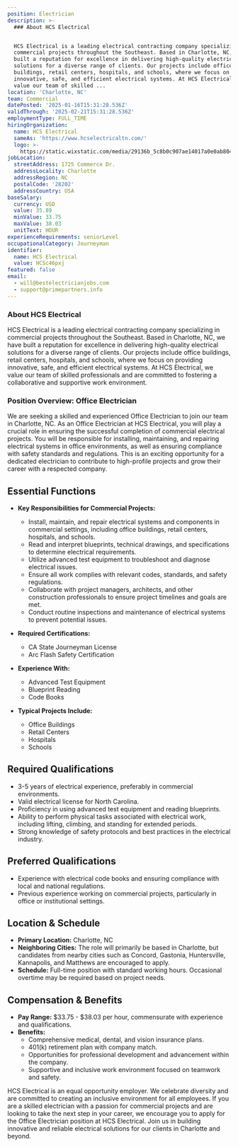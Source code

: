 ```yaml
---
position: Electrician
description: >-
  ### About HCS Electrical


  HCS Electrical is a leading electrical contracting company specializing in
  commercial projects throughout the Southeast. Based in Charlotte, NC, we have
  built a reputation for excellence in delivering high-quality electrical
  solutions for a diverse range of clients. Our projects include office
  buildings, retail centers, hospitals, and schools, where we focus on providing
  innovative, safe, and efficient electrical systems. At HCS Electrical, we
  value our team of skilled ...
location: 'Charlotte, NC'
team: Commercial
datePosted: '2025-01-16T15:31:28.536Z'
validThrough: '2025-02-21T15:31:28.536Z'
employmentType: FULL_TIME
hiringOrganization:
  name: HCS Electrical
  sameAs: 'https://www.hcselectricaltn.com/'
  logo: >-
    https://static.wixstatic.com/media/29136b_5c8b0c907ae14017a0e0ab8046606ac9~mv2.png/v1/crop/x_63,y_193,w_388,h_118/fill/w_398,h_120,al_c,lg_1,q_85,enc_avif,quality_auto/Android%20Playstore%20Logo.png
jobLocation:
  streetAddress: 1725 Commerce Dr.
  addressLocality: Charlotte
  addressRegion: NC
  postalCode: '28202'
  addressCountry: USA
baseSalary:
  currency: USD
  value: 35.89
  minValue: 33.75
  maxValue: 38.03
  unitText: HOUR
experienceRequirements: seniorLevel
occupationalCategory: Journeyman
identifier:
  name: HCS Electrical
  value: HCSc46pxj
featured: false
email:
  - will@bestelectricianjobs.com
  - support@primepartners.info
---
```




### About HCS Electrical

HCS Electrical is a leading electrical contracting company specializing in commercial projects throughout the Southeast. Based in Charlotte, NC, we have built a reputation for excellence in delivering high-quality electrical solutions for a diverse range of clients. Our projects include office buildings, retail centers, hospitals, and schools, where we focus on providing innovative, safe, and efficient electrical systems. At HCS Electrical, we value our team of skilled professionals and are committed to fostering a collaborative and supportive work environment.

### Position Overview: Office Electrician

We are seeking a skilled and experienced Office Electrician to join our team in Charlotte, NC. As an Office Electrician at HCS Electrical, you will play a crucial role in ensuring the successful completion of commercial electrical projects. You will be responsible for installing, maintaining, and repairing electrical systems in office environments, as well as ensuring compliance with safety standards and regulations. This is an exciting opportunity for a dedicated electrician to contribute to high-profile projects and grow their career with a respected company.

## Essential Functions

- **Key Responsibilities for Commercial Projects:**
  - Install, maintain, and repair electrical systems and components in commercial settings, including office buildings, retail centers, hospitals, and schools.
  - Read and interpret blueprints, technical drawings, and specifications to determine electrical requirements.
  - Utilize advanced test equipment to troubleshoot and diagnose electrical issues.
  - Ensure all work complies with relevant codes, standards, and safety regulations.
  - Collaborate with project managers, architects, and other construction professionals to ensure project timelines and goals are met.
  - Conduct routine inspections and maintenance of electrical systems to prevent potential issues.

- **Required Certifications:**
  - CA State Journeyman License
  - Arc Flash Safety Certification

- **Experience With:**
  - Advanced Test Equipment
  - Blueprint Reading
  - Code Books

- **Typical Projects Include:**
  - Office Buildings
  - Retail Centers
  - Hospitals
  - Schools

## Required Qualifications

- 3-5 years of electrical experience, preferably in commercial environments.
- Valid electrical license for North Carolina.
- Proficiency in using advanced test equipment and reading blueprints.
- Ability to perform physical tasks associated with electrical work, including lifting, climbing, and standing for extended periods.
- Strong knowledge of safety protocols and best practices in the electrical industry.

## Preferred Qualifications

- Experience with electrical code books and ensuring compliance with local and national regulations.
- Previous experience working on commercial projects, particularly in office or institutional settings.

## Location & Schedule

- **Primary Location:** Charlotte, NC
- **Neighboring Cities:** The role will primarily be based in Charlotte, but candidates from nearby cities such as Concord, Gastonia, Huntersville, Kannapolis, and Matthews are encouraged to apply.
- **Schedule:** Full-time position with standard working hours. Occasional overtime may be required based on project needs.

## Compensation & Benefits

- **Pay Range:** $33.75 - $38.03 per hour, commensurate with experience and qualifications.
- **Benefits:**
  - Comprehensive medical, dental, and vision insurance plans.
  - 401(k) retirement plan with company match.
  - Opportunities for professional development and advancement within the company.
  - Supportive and inclusive work environment focused on teamwork and safety.

HCS Electrical is an equal opportunity employer. We celebrate diversity and are committed to creating an inclusive environment for all employees. If you are a skilled electrician with a passion for commercial projects and are looking to take the next step in your career, we encourage you to apply for the Office Electrician position at HCS Electrical. Join us in building innovative and reliable electrical solutions for our clients in Charlotte and beyond.
